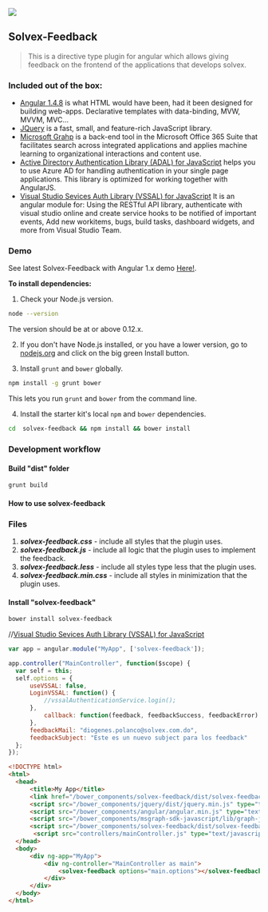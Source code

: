 ![](http://solvex.com.do/signature/SignatureDominicana.png)

## Solvex-Feedback

> This is a directive type plugin for angular which allows giving feedback on the frontend of the applications that develops solvex.

### Included out of the box:

* [Angular 1.4.8](https://github.com/angular/code.angularjs.org/tree/master/1.4.8) is what HTML would have been, had it been designed for building web-apps. Declarative templates with data-binding, MVW, MVVM, MVC...
* [JQuery](https://github.com/nippur72/PolymerTS) is a fast, small, and feature-rich JavaScript library.
* [Microsoft Grahp](https://www.polymer-project.org/) is a back-end tool in the Microsoft Office 365 Suite that facilitates search across integrated applications and applies machine learning to organizational interactions and content use.
* [Active Directory Authentication Library (ADAL) for JavaScript](https://github.com/AzureAD/azure-activedirectory-library-for-js) helps you to use Azure AD for handling authentication in your single page applications. This library is optimized for working together with AngularJS.
* [Visual Studio Sevices Auth Library (VSSAL) for JavaScript](https://github.com/DiogenesPolanco/Visual-Studio-Sevices-Auth-Library-Js) It is an angular module for: Using the RESTful API library, authenticate with visual studio online and create service hooks to be notified of important events, Add new workitems, bugs, build tasks, dashboard widgets, and more from Visual Studio Team.
 
### Demo
See latest Solvex-Feedback with Angular 1.x demo [Here!](http://solvex-feedback.azurewebsites.net/).
 
**To install dependencies:**

1)  Check your Node.js version.

```sh
node --version
```

The version should be at or above 0.12.x.

2)  If you don't have Node.js installed, or you have a lower version, go to [nodejs.org](https://nodejs.org) and click on the big green Install button.

3)  Install `grunt` and `bower` globally.

```sh
npm install -g grunt bower
```

This lets you run `grunt` and `bower` from the command line.

4)  Install the starter kit's local `npm` and `bower` dependencies.

```sh
cd  solvex-feedback && npm install && bower install
```
 
### Development workflow

#### Build "dist" folder

```sh
grunt build
```
#### How to use solvex-feedback
 
### Files

1. ***solvex-feedback.css*** - include all styles that the plugin uses.
2. ***solvex-feedback.js*** - include all logic that the plugin uses to implement the feedback.
3. ***solvex-feedback.less*** - include all styles type less that the plugin uses.
4. ***solvex-feedback.min.css*** - include all styles in minimization that the plugin uses.


#### Install "solvex-feedback"

```sh
bower install solvex-feedback
```
//[Visual Studio Sevices Auth Library (VSSAL) for JavaScript](https://github.com/DiogenesPolanco/Visual-Studio-Sevices-Auth-Library-Js) 
  ```JavaScript
var app = angular.module("MyApp", ['solvex-feedback']);

app.controller("MainController", function($scope) {
    var self = this;
    self.options = {
        useVSSAL: false,
        LoginVSSAL: function() {
            //vssalAuthenticationService.login();
        },
            callback: function(feedback, feedbackSuccess, feedbackError) {
        },
        feedbackMail: "diogenes.polanco@solvex.com.do",
        feedbackSubject: "Este es un nuevo subject para los feedback"
    };
});
  ```

  ```HTML
<!DOCTYPE html>
<html>
    <head>
        <title>My App</title>
        <link href="/bower_components/solvex-feedback/dist/solvex-feedback.css" rel="stylesheet" type="text/css" >
        <script src="/bower_components/jquery/dist/jquery.min.js" type="text/javascript"></script>
        <script src="/bower_components/angular/angular.min.js" type="text/javascript"></script>
        <script src="/bower_components/msgraph-sdk-javascript/lib/graph-js-sdk-web.js" type="text/javascript"></script>
        <script src="/bower_components/solvex-feedback/dist/solvex-feedback.js" type="text/javascript"></script> 
         <script src="controllers/mainController.js" type="text/javascript"></script>
    </head>
    <body>  
        <div ng-app="MyApp">
            <div ng-controller="MainController as main">
                <solvex-feedback options="main.options"></solvex-feedback>
            </div>
        </div>
    </body>
</html>
  ``` 
 
